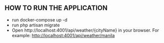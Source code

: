 <h2>HOW TO RUN THE APPLICATION</h2>
<ul>
	<li>run docker-compose up -d</li>
	<li>run php artisan migrate</li>
	<li>Open http://localhost:4001/api/weather/{cityName} in your browser. For example: <a href="http://localhost:4001/api/weather/manila">http://localhost:4001/api/weather/manila</a></li>
</ul>